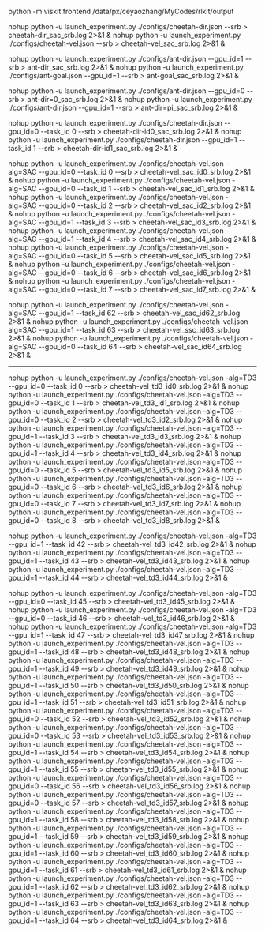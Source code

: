
python -m viskit.frontend /data/px/ceyaozhang/MyCodes/rlkit/output

nohup python -u launch_experiment.py ./configs/cheetah-dir.json --srb > cheetah-dir_sac_srb.log 2>&1 &
nohup python -u launch_experiment.py ./configs/cheetah-vel.json --srb > cheetah-vel_sac_srb.log 2>&1 &


nohup python -u launch_experiment.py ./configs/ant-dir.json --gpu_id=1 --srb > ant-dir_sac_srb.log 2>&1 &
nohup python -u launch_experiment.py ./configs/ant-goal.json --gpu_id=1 --srb > ant-goal_sac_srb.log 2>&1 &

nohup python -u launch_experiment.py ./configs/ant-dir.json --gpu_id=0 --srb > ant-dir=0_sac_srb.log 2>&1 &
nohup python -u launch_experiment.py ./configs/ant-dir.json --gpu_id=1 --srb > ant-dir=pi_sac_srb.log 2>&1 &



nohup python -u launch_experiment.py ./configs/cheetah-dir.json --gpu_id=0 --task_id 0 --srb > cheetah-dir-id0_sac_srb.log 2>&1 &
nohup python -u launch_experiment.py ./configs/cheetah-dir.json --gpu_id=1 --task_id 1 --srb > cheetah-dir-id1_sac_srb.log 2>&1 &


nohup python -u launch_experiment.py ./configs/cheetah-vel.json -alg=SAC --gpu_id=0 --task_id 0 --srb > cheetah-vel_sac_id0_srb.log 2>&1 &
nohup python -u launch_experiment.py ./configs/cheetah-vel.json -alg=SAC --gpu_id=0 --task_id 1 --srb > cheetah-vel_sac_id1_srb.log 2>&1 &
nohup python -u launch_experiment.py ./configs/cheetah-vel.json -alg=SAC --gpu_id=0 --task_id 2 --srb > cheetah-vel_sac_id2_srb.log 2>&1 &
nohup python -u launch_experiment.py ./configs/cheetah-vel.json -alg=SAC --gpu_id=1 --task_id 3 --srb > cheetah-vel_sac_id3_srb.log 2>&1 &
nohup python -u launch_experiment.py ./configs/cheetah-vel.json -alg=SAC --gpu_id=1 --task_id 4 --srb > cheetah-vel_sac_id4_srb.log 2>&1 &
nohup python -u launch_experiment.py ./configs/cheetah-vel.json -alg=SAC --gpu_id=0 --task_id 5 --srb > cheetah-vel_sac_id5_srb.log 2>&1 &
nohup python -u launch_experiment.py ./configs/cheetah-vel.json -alg=SAC --gpu_id=0 --task_id 6 --srb > cheetah-vel_sac_id6_srb.log 2>&1 &
nohup python -u launch_experiment.py ./configs/cheetah-vel.json -alg=SAC --gpu_id=0 --task_id 7 --srb > cheetah-vel_sac_id7_srb.log 2>&1 &



nohup python -u launch_experiment.py ./configs/cheetah-vel.json -alg=SAC --gpu_id=1 --task_id 62 --srb > cheetah-vel_sac_id62_srb.log 2>&1 &
nohup python -u launch_experiment.py ./configs/cheetah-vel.json -alg=SAC --gpu_id=1 --task_id 63 --srb > cheetah-vel_ssc_id63_srb.log 2>&1 &
nohup python -u launch_experiment.py ./configs/cheetah-vel.json -alg=SAC --gpu_id=0 --task_id 64 --srb > cheetah-vel_sac_id64_srb.log 2>&1 &

-----

nohup python -u launch_experiment.py ./configs/cheetah-vel.json -alg=TD3 --gpu_id=0 --task_id 0 --srb > cheetah-vel_td3_id0_srb.log 2>&1 &
nohup python -u launch_experiment.py ./configs/cheetah-vel.json -alg=TD3 --gpu_id=0 --task_id 1 --srb > cheetah-vel_td3_id1_srb.log 2>&1 &
nohup python -u launch_experiment.py ./configs/cheetah-vel.json -alg=TD3 --gpu_id=0 --task_id 2 --srb > cheetah-vel_td3_id2_srb.log 2>&1 &
nohup python -u launch_experiment.py ./configs/cheetah-vel.json -alg=TD3 --gpu_id=1 --task_id 3 --srb > cheetah-vel_td3_id3_srb.log 2>&1 &
nohup python -u launch_experiment.py ./configs/cheetah-vel.json -alg=TD3 --gpu_id=1 --task_id 4 --srb > cheetah-vel_td3_id4_srb.log 2>&1 &
nohup python -u launch_experiment.py ./configs/cheetah-vel.json -alg=TD3 --gpu_id=0 --task_id 5 --srb > cheetah-vel_td3_id5_srb.log 2>&1 &
nohup python -u launch_experiment.py ./configs/cheetah-vel.json -alg=TD3 --gpu_id=0 --task_id 6 --srb > cheetah-vel_td3_id6_srb.log 2>&1 &
nohup python -u launch_experiment.py ./configs/cheetah-vel.json -alg=TD3 --gpu_id=0 --task_id 7 --srb > cheetah-vel_td3_id7_srb.log 2>&1 &
nohup python -u launch_experiment.py ./configs/cheetah-vel.json -alg=TD3 --gpu_id=0 --task_id 8 --srb > cheetah-vel_td3_id8_srb.log 2>&1 &


nohup python -u launch_experiment.py ./configs/cheetah-vel.json -alg=TD3 --gpu_id=1 --task_id 42 --srb > cheetah-vel_td3_id42_srb.log 2>&1 &
nohup python -u launch_experiment.py ./configs/cheetah-vel.json -alg=TD3 --gpu_id=1 --task_id 43 --srb > cheetah-vel_td3_id43_srb.log 2>&1 &
nohup python -u launch_experiment.py ./configs/cheetah-vel.json -alg=TD3 --gpu_id=1 --task_id 44 --srb > cheetah-vel_td3_id44_srb.log 2>&1 &


nohup python -u launch_experiment.py ./configs/cheetah-vel.json -alg=TD3 --gpu_id=0 --task_id 45 --srb > cheetah-vel_td3_id45_srb.log 2>&1 &
nohup python -u launch_experiment.py ./configs/cheetah-vel.json -alg=TD3 --gpu_id=0 --task_id 46 --srb > cheetah-vel_td3_id46_srb.log 2>&1 &
nohup python -u launch_experiment.py ./configs/cheetah-vel.json -alg=TD3 --gpu_id=1 --task_id 47 --srb > cheetah-vel_td3_id47_srb.log 2>&1 &
nohup python -u launch_experiment.py ./configs/cheetah-vel.json -alg=TD3 --gpu_id=1 --task_id 48 --srb > cheetah-vel_td3_id48_srb.log 2>&1 &
nohup python -u launch_experiment.py ./configs/cheetah-vel.json -alg=TD3 --gpu_id=1 --task_id 49 --srb > cheetah-vel_td3_id49_srb.log 2>&1 &
nohup python -u launch_experiment.py ./configs/cheetah-vel.json -alg=TD3 --gpu_id=1 --task_id 50 --srb > cheetah-vel_td3_id50_srb.log 2>&1 &
nohup python -u launch_experiment.py ./configs/cheetah-vel.json -alg=TD3 --gpu_id=1 --task_id 51 --srb > cheetah-vel_td3_id51_srb.log 2>&1 &
nohup python -u launch_experiment.py ./configs/cheetah-vel.json -alg=TD3 --gpu_id=0 --task_id 52 --srb > cheetah-vel_td3_id52_srb.log 2>&1 &
nohup python -u launch_experiment.py ./configs/cheetah-vel.json -alg=TD3 --gpu_id=0 --task_id 53 --srb > cheetah-vel_td3_id53_srb.log 2>&1 &
nohup python -u launch_experiment.py ./configs/cheetah-vel.json -alg=TD3 --gpu_id=1 --task_id 54 --srb > cheetah-vel_td3_id54_srb.log 2>&1 &
nohup python -u launch_experiment.py ./configs/cheetah-vel.json -alg=TD3 --gpu_id=1 --task_id 55 --srb > cheetah-vel_td3_id55_srb.log 2>&1 &
nohup python -u launch_experiment.py ./configs/cheetah-vel.json -alg=TD3 --gpu_id=0 --task_id 56 --srb > cheetah-vel_td3_id56_srb.log 2>&1 &
nohup python -u launch_experiment.py ./configs/cheetah-vel.json -alg=TD3 --gpu_id=0 --task_id 57 --srb > cheetah-vel_td3_id57_srb.log 2>&1 &
nohup python -u launch_experiment.py ./configs/cheetah-vel.json -alg=TD3 --gpu_id=1 --task_id 58 --srb > cheetah-vel_td3_id58_srb.log 2>&1 &
nohup python -u launch_experiment.py ./configs/cheetah-vel.json -alg=TD3 --gpu_id=1 --task_id 59 --srb > cheetah-vel_td3_id59_srb.log 2>&1 &
nohup python -u launch_experiment.py ./configs/cheetah-vel.json -alg=TD3 --gpu_id=1 --task_id 60 --srb > cheetah-vel_td3_id60_srb.log 2>&1 &
nohup python -u launch_experiment.py ./configs/cheetah-vel.json -alg=TD3 --gpu_id=1 --task_id 61 --srb > cheetah-vel_td3_id61_srb.log 2>&1 &
nohup python -u launch_experiment.py ./configs/cheetah-vel.json -alg=TD3 --gpu_id=1 --task_id 62 --srb > cheetah-vel_td3_id62_srb.log 2>&1 &
nohup python -u launch_experiment.py ./configs/cheetah-vel.json -alg=TD3 --gpu_id=1 --task_id 63 --srb > cheetah-vel_td3_id63_srb.log 2>&1 &
nohup python -u launch_experiment.py ./configs/cheetah-vel.json -alg=TD3 --gpu_id=1 --task_id 64 --srb > cheetah-vel_td3_id64_srb.log 2>&1 &
